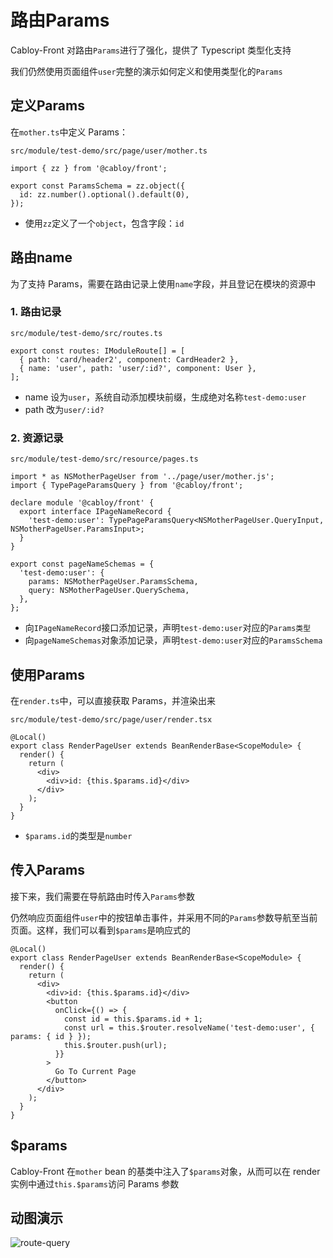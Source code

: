 # 路由Params

Cabloy-Front 对路由`Params`进行了强化，提供了 Typescript 类型化支持

我们仍然使用页面组件`user`完整的演示如何定义和使用类型化的`Params`

## 定义Params

在`mother.ts`中定义 Params：

`src/module/test-demo/src/page/user/mother.ts`

```typescript{4-5}
import { zz } from '@cabloy/front';

export const ParamsSchema = zz.object({
  id: zz.number().optional().default(0),
});
```

- 使用`zz`定义了一个`object`，包含字段：`id`

## 路由name

为了支持 Params，需要在路由记录上使用`name`字段，并且登记在模块的资源中

### 1. 路由记录

`src/module/test-demo/src/routes.ts`

```typescript{3}
export const routes: IModuleRoute[] = [
  { path: 'card/header2', component: CardHeader2 },
  { name: 'user', path: 'user/:id?', component: User },
];
```

- name 设为`user`，系统自动添加模块前缀，生成绝对名称`test-demo:user`
- path 改为`user/:id?`

### 2. 资源记录

`src/module/test-demo/src/resource/pages.ts`

```typescript{1,4-7}
import * as NSMotherPageUser from '../page/user/mother.js';
import { TypePageParamsQuery } from '@cabloy/front';

declare module '@cabloy/front' {
  export interface IPageNameRecord {
    'test-demo:user': TypePageParamsQuery<NSMotherPageUser.QueryInput, NSMotherPageUser.ParamsInput>;
  }
}

export const pageNameSchemas = {
  'test-demo:user': {
    params: NSMotherPageUser.ParamsSchema,
    query: NSMotherPageUser.QuerySchema,
  },
};
```

- 向`IPageNameRecord`接口添加记录，声明`test-demo:user`对应的`Params类型`
- 向`pageNameSchemas`对象添加记录，声明`test-demo:user`对应的`ParamsSchema`

## 使用Params

在`render.ts`中，可以直接获取 Params，并渲染出来

`src/module/test-demo/src/page/user/render.tsx`

```typescript{6}
@Local()
export class RenderPageUser extends BeanRenderBase<ScopeModule> {
  render() {
    return (
      <div>
        <div>id: {this.$params.id}</div>
      </div>
    );
  }
}
```

- `$params.id`的类型是`number`

## 传入Params

接下来，我们需要在导航路由时传入`Params`参数

仍然响应页面组件`user`中的按钮单击事件，并采用不同的`Params`参数导航至当前页面。这样，我们可以看到`$params`是响应式的

```typescript{12-20}
@Local()
export class RenderPageUser extends BeanRenderBase<ScopeModule> {
  render() {
    return (
      <div>
        <div>id: {this.$params.id}</div>
        <button
          onClick={() => {
            const id = this.$params.id + 1;
            const url = this.$router.resolveName('test-demo:user', { params: { id } });
            this.$router.push(url);
          }}
        >
          Go To Current Page
        </button>
      </div>
    );
  }
}
```

## $params

Cabloy-Front 在`mother` bean 的基类中注入了`$params`对象，从而可以在 render 实例中通过`this.$params`访问 Params 参数

## 动图演示

![route-query](https://cabloy-1258265067.cos.ap-shanghai.myqcloud.com/image/route-query.gif)
